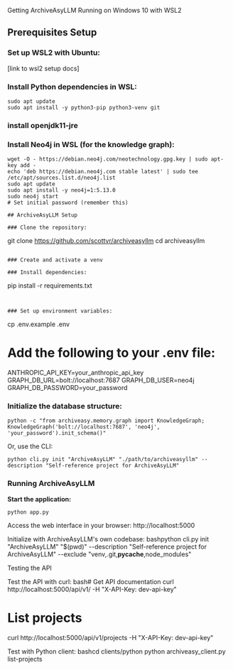 Getting ArchiveAsyLLM Running on Windows 10 with WSL2

## Prerequisites Setup

### Set up WSL2 with Ubuntu:
[link to wsl2 setup docs]

### Install Python dependencies in WSL:
```
sudo apt update
sudo apt install -y python3-pip python3-venv git
```

### install openjdk11-jre

### Install Neo4j in WSL (for the knowledge graph):
```
wget -O - https://debian.neo4j.com/neotechnology.gpg.key | sudo apt-key add -
echo 'deb https://debian.neo4j.com stable latest' | sudo tee /etc/apt/sources.list.d/neo4j.list
sudo apt update
sudo apt install -y neo4j=1:5.13.0
sudo neo4j start
# Set initial password (remember this)

## ArchiveAsyLLM Setup

### Clone the repository:
```
git clone https://github.com/scottvr/archiveasyllm
cd archiveasyllm
```

### Create and activate a venv

### Install dependencies:
```
pip install -r requirements.txt
```


### Set up environment variables:

```
cp .env.example .env
# Add the following to your .env file:
ANTHROPIC_API_KEY=your_anthropic_api_key
GRAPH_DB_URL=bolt://localhost:7687
GRAPH_DB_USER=neo4j
GRAPH_DB_PASSWORD=your_password

### Initialize the database structure:

```
python -c "from archiveasy.memory.graph import KnowledgeGraph; KnowledgeGraph('bolt://localhost:7687', 'neo4j', 'your_password').init_schema()"
```

Or, use the CLI:
```
python cli.py init "ArchiveAsyLLM" "./path/to/archiveasyllm" --description "Self-reference project for ArchiveAsyLLM"
```

### Running ArchiveAsyLLM

**Start the application:**
```
python app.py
```


Access the web interface in your browser:
http://localhost:5000

Initialize with ArchiveAsyLLM's own codebase:
bashpython cli.py init "ArchiveAsyLLM" "$(pwd)" --description "Self-reference project for ArchiveAsyLLM" --exclude "venv,.git,__pycache__,node_modules"


Testing the API

Test the API with curl:
bash# Get API documentation
curl http://localhost:5000/api/v1/ -H "X-API-Key: dev-api-key"

# List projects
curl http://localhost:5000/api/v1/projects -H "X-API-Key: dev-api-key"

Test with Python client:
bashcd clients/python
python archiveasy_client.py list-projects